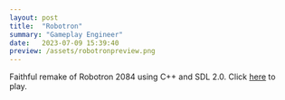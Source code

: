 ```yaml
---
layout: post
title:  "Robotron"
summary: "Gameplay Engineer"
date:   2023-07-09 15:39:40
preview: /assets/robotronpreview.png
---
```



Faithful remake of Robotron 2084 using C++ and SDL 2.0. Click [here](https://samhimitra.com/robotron) to play.